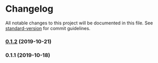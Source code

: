 # Changelog

All notable changes to this project will be documented in this file. See [standard-version](https://github.com/conventional-changelog/standard-version) for commit guidelines.

### [0.1.2](http://10.10.10.53:8888/client/lottery-web-v3/compare/v0.1.1...v0.1.2) (2019-10-21)

### 0.1.1 (2019-10-18)
